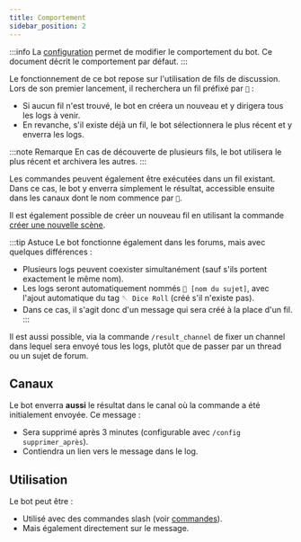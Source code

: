 ```yaml
---
title: Comportement
sidebar_position: 2
---
```


:::info
La [configuration](../admin/config/index.md) permet de modifier le comportement du bot. Ce document décrit le comportement par défaut.
:::

Le fonctionnement de ce bot repose sur l'utilisation de fils de discussion. Lors de son premier lancement, il recherchera un fil préfixé par `🎲` :

- Si aucun fil n'est trouvé, le bot en créera un nouveau et y dirigera tous les logs à venir.
- En revanche, s'il existe déjà un fil, le bot sélectionnera le plus récent et y enverra les logs.

:::note Remarque
En cas de découverte de plusieurs fils, le bot utilisera le plus récent et archivera les autres.
:::

Les commandes peuvent également être exécutées dans un fil existant. Dans ce cas, le bot y enverra simplement le résultat, accessible ensuite dans les canaux dont le nom commence par `🎲`.

Il est également possible de créer un nouveau fil en utilisant la commande [créer une nouvelle scène](../Usage/roll.md#créer-une-nouvelle-scène).

:::tip Astuce
Le bot fonctionne également dans les forums, mais avec quelques différences :
- Plusieurs logs peuvent coexister simultanément (sauf s'ils portent exactement le même nom).
- Les logs seront automatiquement nommés `🎲 [nom du sujet]`, avec l'ajout automatique du tag `🪡 Dice Roll` (créé s'il n'existe pas).
- Dans ce cas, il s'agit donc d'un message qui sera créé à la place d'un fil.
:::

Il est aussi possible, via la commande `/result_channel` de fixer un channel dans lequel sera envoyé tous les logs, plutôt que de passer par un thread ou un sujet de forum. 

## Canaux

Le bot enverra **aussi** le résultat dans le canal où la commande a été initialement envoyée. Ce message :

- Sera supprimé après 3 minutes (configurable avec `/config supprimer_après`).
- Contiendra un lien vers le message dans le log.

## Utilisation

Le bot peut être :

- Utilisé avec des commandes slash (voir [commandes](../Usage/roll.md)).
- Mais également directement sur le message.

